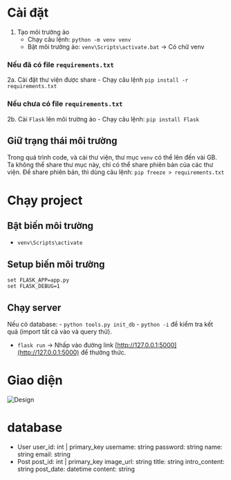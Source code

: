 # Cài đặt
1. Tạo môi trường ảo
    - Chạy câu lệnh: `python -m venv venv`
    - Bật môi trường ảo: `venv\Scripts\activate.bat` -> Có chữ venv

### Nếu đã có file `requirements.txt`
2a. Cài đặt thư viện được share
    - Chạy câu lệnh `pip install -r requirements.txt`

### Nếu chưa có file `requirements.txt`
2b. Cài `Flask` lên môi trường ảo
    - Chạy câu lệnh: `pip install Flask`

## Giữ trạng thái môi trường
Trong quá trình code, và cài thư viện, thư mục `venv` có thể lên đến vài GB. Ta không thể share thư mục này, chỉ có thể share phiên bản của các thư viện. Để share phiên bản, thì dùng câu lệnh: `pip freeze > requirements.txt`

# Chạy project

## Bật biến môi trường
- `venv\Scripts\activate`

## Setup biến môi trường
```
set FLASK_APP=app.py
set FLASK_DEBUG=1
```

## Chạy server
Nếu có database:
    - `python tools.py init_db`
    - `python -i` để kiểm tra kết quả (import tất cả vào và query thử).

- `flask run`
-> Nhấp vào đường link [http://127.0.0.1:5000](http://127.0.0.1:5000) để thưởng thức.


<!-- # Làm việc với git
1. Khởi tạo project với git: `git init`
2. Liên kết project `local` với project online trên GitHub.
    - Chạy câu lệnh: `git remote add origin <link_github_project>`
        Trong trường hợp này là: `git remote add origin https://github.com/nvatuan-1/simple-flask-blog.git`
3. Tạo nhánh, lần đầu thì tạo nhánh `main`
    - Chạy câu lệnh: `git branch -M main` -->
    
# Giao diện

![Design](https://user-images.githubusercontent.com/110530318/216086471-df0ad3fa-4a77-4046-adc1-f76f80c2d96e.png)

# database
- User
    user_id: int | primary_key
    username: string
    password: string
    name: string
    email: string
- Post
    post_id: int | primary_key
    image_url: string
    title: string
    intro_content: string
    post_date: datetime
    content: string
